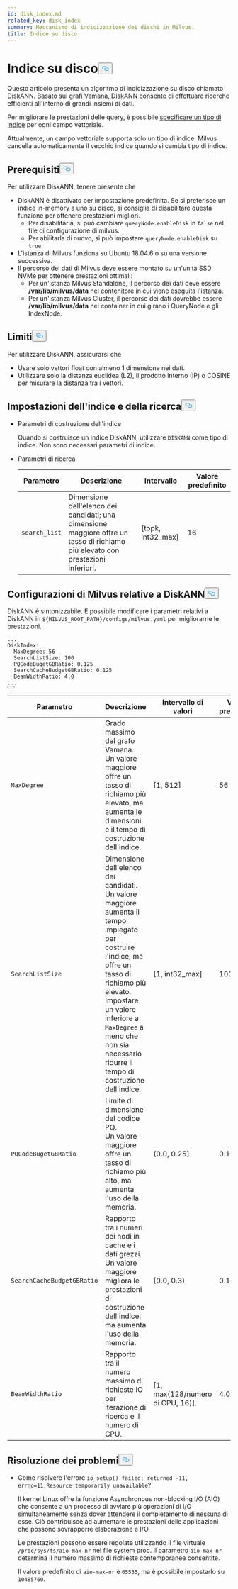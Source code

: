 ```yaml
---
id: disk_index.md
related_key: disk_index
summary: Meccanismo di indicizzazione dei dischi in Milvus.
title: Indice su disco
---
```

<h1 id="On-disk-Index" class="common-anchor-header">Indice su disco<button data-href="#On-disk-Index" class="anchor-icon" translate="no">
      <svg translate="no"
        aria-hidden="true"
        focusable="false"
        height="20"
        version="1.1"
        viewBox="0 0 16 16"
        width="16"
      >
        <path
          fill="#0092E4"
          fill-rule="evenodd"
          d="M4 9h1v1H4c-1.5 0-3-1.69-3-3.5S2.55 3 4 3h4c1.45 0 3 1.69 3 3.5 0 1.41-.91 2.72-2 3.25V8.59c.58-.45 1-1.27 1-2.09C10 5.22 8.98 4 8 4H4c-.98 0-2 1.22-2 2.5S3 9 4 9zm9-3h-1v1h1c1 0 2 1.22 2 2.5S13.98 12 13 12H9c-.98 0-2-1.22-2-2.5 0-.83.42-1.64 1-2.09V6.25c-1.09.53-2 1.84-2 3.25C6 11.31 7.55 13 9 13h4c1.45 0 3-1.69 3-3.5S14.5 6 13 6z"
        ></path>
      </svg>
    </button></h1><p>Questo articolo presenta un algoritmo di indicizzazione su disco chiamato DiskANN. Basato sui grafi Vamana, DiskANN consente di effettuare ricerche efficienti all'interno di grandi insiemi di dati.</p>
<p>Per migliorare le prestazioni delle query, è possibile <a href="/docs/it/index-vector-fields.md">specificare un tipo di indice</a> per ogni campo vettoriale.</p>
<div class="alert note"> 
Attualmente, un campo vettoriale supporta solo un tipo di indice. Milvus cancella automaticamente il vecchio indice quando si cambia tipo di indice.</div>
<h2 id="Prerequisites" class="common-anchor-header">Prerequisiti<button data-href="#Prerequisites" class="anchor-icon" translate="no">
      <svg translate="no"
        aria-hidden="true"
        focusable="false"
        height="20"
        version="1.1"
        viewBox="0 0 16 16"
        width="16"
      >
        <path
          fill="#0092E4"
          fill-rule="evenodd"
          d="M4 9h1v1H4c-1.5 0-3-1.69-3-3.5S2.55 3 4 3h4c1.45 0 3 1.69 3 3.5 0 1.41-.91 2.72-2 3.25V8.59c.58-.45 1-1.27 1-2.09C10 5.22 8.98 4 8 4H4c-.98 0-2 1.22-2 2.5S3 9 4 9zm9-3h-1v1h1c1 0 2 1.22 2 2.5S13.98 12 13 12H9c-.98 0-2-1.22-2-2.5 0-.83.42-1.64 1-2.09V6.25c-1.09.53-2 1.84-2 3.25C6 11.31 7.55 13 9 13h4c1.45 0 3-1.69 3-3.5S14.5 6 13 6z"
        ></path>
      </svg>
    </button></h2><p>Per utilizzare DiskANN, tenere presente che</p>
<ul>
<li>DiskANN è disattivato per impostazione predefinita. Se si preferisce un indice in-memory a uno su disco, si consiglia di disabilitare questa funzione per ottenere prestazioni migliori.<ul>
<li>Per disabilitarla, si può cambiare <code translate="no">queryNode.enableDisk</code> in <code translate="no">false</code> nel file di configurazione di milvus.</li>
<li>Per abilitarla di nuovo, si può impostare <code translate="no">queryNode.enableDisk</code> su <code translate="no">true</code>.</li>
</ul></li>
<li>L'istanza di Milvus funziona su Ubuntu 18.04.6 o su una versione successiva.</li>
<li>Il percorso dei dati di Milvus deve essere montato su un'unità SSD NVMe per ottenere prestazioni ottimali:<ul>
<li>Per un'istanza Milvus Standalone, il percorso dei dati deve essere <strong>/var/lib/milvus/data</strong> nel contenitore in cui viene eseguita l'istanza.</li>
<li>Per un'istanza Milvus Cluster, il percorso dei dati dovrebbe essere <strong>/var/lib/milvus/data</strong> nei container in cui girano i QueryNode e gli IndexNode.</li>
</ul></li>
</ul>
<h2 id="Limits" class="common-anchor-header">Limiti<button data-href="#Limits" class="anchor-icon" translate="no">
      <svg translate="no"
        aria-hidden="true"
        focusable="false"
        height="20"
        version="1.1"
        viewBox="0 0 16 16"
        width="16"
      >
        <path
          fill="#0092E4"
          fill-rule="evenodd"
          d="M4 9h1v1H4c-1.5 0-3-1.69-3-3.5S2.55 3 4 3h4c1.45 0 3 1.69 3 3.5 0 1.41-.91 2.72-2 3.25V8.59c.58-.45 1-1.27 1-2.09C10 5.22 8.98 4 8 4H4c-.98 0-2 1.22-2 2.5S3 9 4 9zm9-3h-1v1h1c1 0 2 1.22 2 2.5S13.98 12 13 12H9c-.98 0-2-1.22-2-2.5 0-.83.42-1.64 1-2.09V6.25c-1.09.53-2 1.84-2 3.25C6 11.31 7.55 13 9 13h4c1.45 0 3-1.69 3-3.5S14.5 6 13 6z"
        ></path>
      </svg>
    </button></h2><p>Per utilizzare DiskANN, assicurarsi che</p>
<ul>
<li>Usare solo vettori float con almeno 1 dimensione nei dati.</li>
<li>Utilizzare solo la distanza euclidea (L2), il prodotto interno (IP) o COSINE per misurare la distanza tra i vettori.</li>
</ul>
<h2 id="Index-and-search-settings" class="common-anchor-header">Impostazioni dell'indice e della ricerca<button data-href="#Index-and-search-settings" class="anchor-icon" translate="no">
      <svg translate="no"
        aria-hidden="true"
        focusable="false"
        height="20"
        version="1.1"
        viewBox="0 0 16 16"
        width="16"
      >
        <path
          fill="#0092E4"
          fill-rule="evenodd"
          d="M4 9h1v1H4c-1.5 0-3-1.69-3-3.5S2.55 3 4 3h4c1.45 0 3 1.69 3 3.5 0 1.41-.91 2.72-2 3.25V8.59c.58-.45 1-1.27 1-2.09C10 5.22 8.98 4 8 4H4c-.98 0-2 1.22-2 2.5S3 9 4 9zm9-3h-1v1h1c1 0 2 1.22 2 2.5S13.98 12 13 12H9c-.98 0-2-1.22-2-2.5 0-.83.42-1.64 1-2.09V6.25c-1.09.53-2 1.84-2 3.25C6 11.31 7.55 13 9 13h4c1.45 0 3-1.69 3-3.5S14.5 6 13 6z"
        ></path>
      </svg>
    </button></h2><ul>
<li><p>Parametri di costruzione dell'indice</p>
<p>Quando si costruisce un indice DiskANN, utilizzare <code translate="no">DISKANN</code> come tipo di indice. Non sono necessari parametri di indice.</p></li>
<li><p>Parametri di ricerca</p>
<table>
<thead>
<tr><th>Parametro</th><th>Descrizione</th><th>Intervallo</th><th>Valore predefinito</th></tr>
</thead>
<tbody>
<tr><td><code translate="no">search_list</code></td><td>Dimensione dell'elenco dei candidati; una dimensione maggiore offre un tasso di richiamo più elevato con prestazioni inferiori.</td><td>[topk, int32_max]</td><td>16</td></tr>
</tbody>
</table>
</li>
</ul>
<h2 id="DiskANN-related-Milvus-configurations" class="common-anchor-header">Configurazioni di Milvus relative a DiskANN<button data-href="#DiskANN-related-Milvus-configurations" class="anchor-icon" translate="no">
      <svg translate="no"
        aria-hidden="true"
        focusable="false"
        height="20"
        version="1.1"
        viewBox="0 0 16 16"
        width="16"
      >
        <path
          fill="#0092E4"
          fill-rule="evenodd"
          d="M4 9h1v1H4c-1.5 0-3-1.69-3-3.5S2.55 3 4 3h4c1.45 0 3 1.69 3 3.5 0 1.41-.91 2.72-2 3.25V8.59c.58-.45 1-1.27 1-2.09C10 5.22 8.98 4 8 4H4c-.98 0-2 1.22-2 2.5S3 9 4 9zm9-3h-1v1h1c1 0 2 1.22 2 2.5S13.98 12 13 12H9c-.98 0-2-1.22-2-2.5 0-.83.42-1.64 1-2.09V6.25c-1.09.53-2 1.84-2 3.25C6 11.31 7.55 13 9 13h4c1.45 0 3-1.69 3-3.5S14.5 6 13 6z"
        ></path>
      </svg>
    </button></h2><p>DiskANN è sintonizzabile. È possibile modificare i parametri relativi a DiskANN in <code translate="no">${MILVUS_ROOT_PATH}/configs/milvus.yaml</code> per migliorarne le prestazioni.</p>
<pre><code translate="no" class="language-YAML">...
DiskIndex:
  MaxDegree: 56
  SearchListSize: 100
  PQCodeBugetGBRatio: 0.125
  SearchCacheBudgetGBRatio: 0.125
  BeamWidthRatio: 4.0
...
<button class="copy-code-btn"></button></code></pre>
<table>
<thead>
<tr><th>Parametro</th><th>Descrizione</th><th>Intervallo di valori</th><th>Valore predefinito</th></tr>
</thead>
<tbody>
<tr><td><code translate="no">MaxDegree</code></td><td>Grado massimo del grafo Vamana. <br/> Un valore maggiore offre un tasso di richiamo più elevato, ma aumenta le dimensioni e il tempo di costruzione dell'indice.</td><td>[1, 512]</td><td>56</td></tr>
<tr><td><code translate="no">SearchListSize</code></td><td>Dimensione dell'elenco dei candidati. <br/> Un valore maggiore aumenta il tempo impiegato per costruire l'indice, ma offre un tasso di richiamo più elevato. <br/> Impostare un valore inferiore a <code translate="no">MaxDegree</code> a meno che non sia necessario ridurre il tempo di costruzione dell'indice.</td><td>[1, int32_max]</td><td>100</td></tr>
<tr><td><code translate="no">PQCodeBugetGBRatio</code></td><td>Limite di dimensione del codice PQ. <br/> Un valore maggiore offre un tasso di richiamo più alto, ma aumenta l'uso della memoria.</td><td>(0.0, 0.25]</td><td>0.125</td></tr>
<tr><td><code translate="no">SearchCacheBudgetGBRatio</code></td><td>Rapporto tra i numeri dei nodi in cache e i dati grezzi. <br/> Un valore maggiore migliora le prestazioni di costruzione dell'indice, ma aumenta l'uso della memoria.</td><td>[0.0, 0.3)</td><td>0.10</td></tr>
<tr><td><code translate="no">BeamWidthRatio</code></td><td>Rapporto tra il numero massimo di richieste IO per iterazione di ricerca e il numero di CPU.</td><td>[1, max(128/numero di CPU, 16)].</td><td>4.0</td></tr>
</tbody>
</table>
<h2 id="Troubleshooting" class="common-anchor-header">Risoluzione dei problemi<button data-href="#Troubleshooting" class="anchor-icon" translate="no">
      <svg translate="no"
        aria-hidden="true"
        focusable="false"
        height="20"
        version="1.1"
        viewBox="0 0 16 16"
        width="16"
      >
        <path
          fill="#0092E4"
          fill-rule="evenodd"
          d="M4 9h1v1H4c-1.5 0-3-1.69-3-3.5S2.55 3 4 3h4c1.45 0 3 1.69 3 3.5 0 1.41-.91 2.72-2 3.25V8.59c.58-.45 1-1.27 1-2.09C10 5.22 8.98 4 8 4H4c-.98 0-2 1.22-2 2.5S3 9 4 9zm9-3h-1v1h1c1 0 2 1.22 2 2.5S13.98 12 13 12H9c-.98 0-2-1.22-2-2.5 0-.83.42-1.64 1-2.09V6.25c-1.09.53-2 1.84-2 3.25C6 11.31 7.55 13 9 13h4c1.45 0 3-1.69 3-3.5S14.5 6 13 6z"
        ></path>
      </svg>
    </button></h2><ul>
<li><p>Come risolvere l'errore <code translate="no">io_setup() failed; returned -11, errno=11:Resource temporarily unavailable</code>?</p>
<p>Il kernel Linux offre la funzione Asynchronous non-blocking I/O (AIO) che consente a un processo di avviare più operazioni di I/O simultaneamente senza dover attendere il completamento di nessuna di esse. Ciò contribuisce ad aumentare le prestazioni delle applicazioni che possono sovrapporre elaborazione e I/O.</p>
<p>Le prestazioni possono essere regolate utilizzando il file virtuale <code translate="no">/proc/sys/fs/aio-max-nr</code> nel file system proc. Il parametro <code translate="no">aio-max-nr</code> determina il numero massimo di richieste contemporanee consentite.</p>
<p>Il valore predefinito di <code translate="no">aio-max-nr</code> è <code translate="no">65535</code>, ma è possibile impostarlo su <code translate="no">10485760</code>.</p></li>
</ul>
